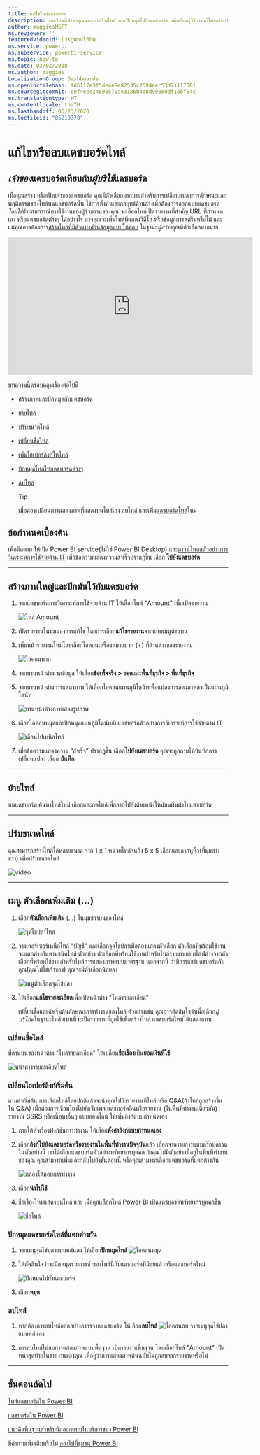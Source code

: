 ```yaml
---
title: แก้ไขไทล์แดชบอร์ด
description: บทเรียนนี้นำพาคุณจากการสร้างไทล์ และปักหมุดไปยังแดชบอร์ด เพื่อเรียนรู้วิธีการแก้ไขแดชบอร์ดไทล์ปรับขนาด ย้าย เปลี่ยนชื่อ ปักหมุด ลบ เพิ่มไฮเปอร์ลิงก์
author: maggiesMSFT
ms.reviewer: ''
featuredvideoid: lJKgWnvl6bQ
ms.service: powerbi
ms.subservice: powerbi-service
ms.topic: how-to
ms.date: 03/02/2018
ms.author: maggies
LocalizationGroup: Dashboards
ms.openlocfilehash: fd6117e3f5de4e8e82535c2594eec53d71117301
ms.sourcegitcommit: eef4eee24695570ae3186b4d8d99660df16bf54c
ms.translationtype: HT
ms.contentlocale: th-TH
ms.lasthandoff: 06/23/2020
ms.locfileid: "85219378"
---
```

# <a name="edit-or-remove-a-dashboard-tile"></a>แก้ไขหรือลบแดชบอร์ดไทล์

## <a name="dashboard-owners-versus-dashboard-consumers"></a>*เจ้าของ*แดชบอร์ดเทียบกับ*ผู้บริใช้*แดชบอร์ด
เมื่อคุณสร้าง หรือเป็นเจ้าของแดชบอร์ด คุณมีตัวเลือกมากมายสำหรับการเปลี่ยนแปลงการลักษณะและพฤติกรรมของไทล์บนแดชบอร์ดนั้น ใช้การตั้งค่าและกลยุทธ์ด้านล่างเมื่อต้องการออกแบบแดชบอร์ด*โดยใช้*ประสบการณ์การใช้งานของผู้ร่วมงานของคุณ  จะเลือกไทล์เปิดรายงานที่สำคัญ URL ที่กำหนดเอง หรือแดชบอร์ดต่างๆ ได้อย่างไร อาจคุณจะ[เพิ่มไทล์ที่แสดงวิดีโอ หรือข้อมูลการสตรีม](service-dashboard-add-widget.md)หรือไม่ และแม้คุณอาจต้องการ[สร้างไทล์ที่มีตัวแบ่งส่วนข้อมูลแบบโต้ตอบ](service-dashboard-pin-live-tile-from-report.md) ในฐานะ*ผู้สร้าง*คุณมีตัวเลือกมากมาย 

<iframe width="560" height="315" src="https://www.youtube.com/embed/lJKgWnvl6bQ" frameborder="0" allowfullscreen></iframe>

บทความนี้ครอบคลุมเรื่องต่อไปนี้

* [สร้างภาพและปักหมุดกับแดชบอร์ด](#create)
* [ย้ายไทล์](#move)
* [ปรับขนาดไทล์](#resize)
* [เปลี่ยนชื่อไทล์](#rename)
* [เพิ่มไฮเปอร์ลิงก์ให้ไทล์](#hyperlink)
* [ปักหมุดไทล์ให้แดชบอร์ดต่างๆ](#different)
* [ลบไทล์](#delete)
  
  > [!TIP]
  > เมื่อต้องเปลี่ยนการแสดงภาพที่แสดงบนไทล์เอง ลบไทล์ และเพิ่ม[แดชบอร์ดไทล์](../consumer/end-user-tiles.md)ใหม่

  
## <a name="prerequisites"></a>ข้อกำหนดเบื้องต้น
เพื่อติดตาม ให้เปิด Power BI service(ไม่ใช่ Power BI Desktop) และ[ดาวน์โหลดตัวอย่างการวิเคราะห์การใช้จ่ายด้าน IT](sample-it-spend.md) เมื่อข้อความแสดงความสำเร็จปรากฏขึ้น เลือก **ไปยังแดชบอร์ด**

- - -
<a name="create"></a>

## <a name="create-a-new-visualization-and-pin-it-to-the-dashboard"></a>สร้างภาพใหญ่และปักมันไว้กับแดชบอร์ด
1. จากแดชบอร์ดการวิเคราะห์การใช้จ่ายด้าน IT ให้เลือกไทล์ "Amount" เพื่อเปิดรายงาน

    ![ไทล์ Amount](media/service-dashboard-edit-tile/power-bi-amount-tile.png)

2. เปิดรายงานในมุมมองการแก้ไข โดยการเลือก**แก้ไขรายงาน**จากแถบเมนูด้านบน

3. เพิ่มหน้ารายงานใหม่โดยเลือกไอคอนเครื่องหมายบวก (+) ที่ด้านล่างของรายงาน

    ![ไอคอนบวก](media/service-dashboard-edit-tile/power-bi-add-page.png)

4. จากบานหน้าต่างเขตข้อมูล ให้เลือก**ข้อเท็จจริง > ยอด**และ**พื้นที่ธุรกิจ > พื้นที่ธุรกิจ**
 
5. จากบานหน้าต่างการแสดงภาพ ให้เลือกไอคอนแผนภูมิโดนัทเพื่อแปลงการสดงภาพลงเป็นแผนภูมิโดนัท

    ![บานหน้าต่างการแสดงรูปภาพ](media/service-dashboard-edit-tile/power-bi-donut-chart.png)

5. เลือกไอคอนหมุดและปักหมุดแผนภูมิโดนัทกับแดชบอร์ดตัวอย่างการวิเคราะห์การใช้จ่ายด้าน IT

   ![เลื่อนไปเหนือไทล์](media/service-dashboard-edit-tile/power-bi-pin.png)

6. เมื่อข้อความแสดงความ “สำเร็จ” ปรากฏขึ้น เลือก**ไปยังแดชบอร์ด** คุณจะถูกถามให้บันทึกการเปลี่ยนแปลง เลือก **บันทึก**

- - -
<a name="move"></a>

## <a name="move-the-tile"></a>ย้ายไทล์
บนแดชบอร์ด ค้นหาไทล์ใหม่ เลือกและกดไทล์เพื่อลากไปยังตำแหน่งใหม่บนผืนผ้าใบแดชบอร์ด

- - -
<a name="resize"></a>

## <a name="resize-the-tile"></a>ปรับขนาดไทล์
คุณสามารถสร้างไทล์ได้หลายขนาด จาก 1 x 1 หน่วยไทล์จนถึง 5 x 5 เลือกและลากหูหิ้ว(ที่มุมล่างขวา) เพื่อปรับขนาดไทล์

![video](media/service-dashboard-edit-tile/pbigif_resizetile4.gif)

- - -
## <a name="more-options--menu"></a>เมนู **ตัวเลือกเพิ่มเติม** (...)

1. เลือก**ตัวเลือกเพิ่มเติม** (...) ในมุมขวาบนของไทล์ 
   
   ![จุดไข่ปลาไทล์](media/service-dashboard-edit-tile/power-bi-tile.png)

2. วางเคอร์เซอร์เหนือไทล์ "บัญชี" และเลือกจุดไข่ปลาเมื่อต้องแสดงตัวเลือก ตัวเลือกที่พร้อมใช้งานจะแตกต่างกันตามชนิดไทล์  ตัวอย่าง ตัวเลือกที่พร้อมใช้งานสำหรับไทล์รายงานแบบไลฟ์ต่างจากตัวเลือกที่พร้อมใช้งานสำหรับไทล์การแสดงภาพแบบมาตรฐาน นอกจากนี้ ถ้ามีการแชร์แดชบอร์ดกับคุณ(คุณไม่ใช่เจ้าของ) คุณจะมีตัวเลือกน้อยลง

   ![เมนูตัวเลือกจุดไข่ปลา](media/service-dashboard-edit-tile/power-bi-tile-menu-new.png)

3. ให้เลือก**แก้ไขรายละเอียด**เพื่อเปิดหน้าต่าง "ไทล์รายละเอียด" 

    เปลี่ยนชื่อและค่าเริ่มต้นลักษณะการทำงานของไทล์  ตัวอย่างเช่น คุณอาจตัดสินใจว่าเมื่อเลือก*ผู้บริโภค*ในฐานะไทล์ แทนที่จะเปิดรายงานที่ถูกใช้เพื่อสร้างไทล์ แดชบอร์ดใหม่ได้แสดงแทน  
   


<a name="rename"></a>

### <a name="rename-the-tile"></a>เปลี่ยนชื่อไทล์
ที่ด้านบนของหน้าต่าง "ไทล์รายละเอียด" ให้เปลี่ยน**ชื่อเรื่อง**เป็น**ยอดเงินที่ใช้**

![หน้าต่างรายละเอียดไทล์](media/service-dashboard-edit-tile/power-bi-tile-title.png)


<a name="hyperlink"></a>

### <a name="change-the-default-hyperlink"></a>เปลี่ยนไฮเปอร์ลิงก์เริ่มต้น
ตามค่าเริ่มต้น การเลือกไทล์โดยปกติแล้วจะนำคุณไปยังรายงานทีไทล์ หรือ Q&A(ถ้าไทล์ถูกสร้างขึ้นใน Q&A) เมื่อต้องการเชื่อมโยงไปยังเว็บเพจ แดชบอร์ดอื่นหรือรายงาน (ในพื้นที่ทำงานเดียวกัน) รายงาน SSRS หรือเนื้อหาอื่นๆ แบบออนไลน์ ให้เพิ่มลิงก์แบบกำหนดเอง

1. ภายใต้หัวเรื่องฟังก์ชันการทำงาน ให้เลือก**ตั้งค่าลิงก์แบบกำหนดเอง**

2. เลือก**ลิงก์ไปยังแดชบอร์ดหรือรายงานในพื้นที่ทำงานปัจจุบัน**แล้ว เลือกจากรายการแบบดร๊อปดาวน์  ในตัวอย่างนี้ เราได้เลือกแดชบอร์ดตัวอย่างทรัพยากรบุคคล ถ้าคุณไม่มีตัวอย่างนี้อยู่ในพื้นที่ทำงานของคุณ คุณสามารถเพิ่มและกลับไปยังขั้นตอนนี้ หรือคุณสามารถเลือกแดชบอร์ดที่แตกต่างกัน 

    ![กล่องโต้ตอบการทำงาน](media/service-dashboard-edit-tile/power-bi-custom-link.png)

3. เลือก**นำไปใช้**

4. ชื่อเรื่องใหม่แสดงบนไทล์  และ เมื่อคุณเลือกไทล์ Power BI เปิดแดชบอร์ดทรัพยากรบุคคลขึ้น 

    ![ชื่อไทล์](media/service-dashboard-edit-tile/power-bi-title.png)

<a name="different"></a>

### <a name="pin-the-tile-to-a-different-dashboard"></a>ปักหมุดแดชบอร์ดไทล์ที่แตกต่างกัน
1. จากเมนูจุดไข่ปลาแบบหล่นลง ให้เลือก**ปักหมุดไทล์** ![ไอคอนหมุด](media/service-dashboard-edit-tile/pinnooutline.png)
2. ให้ตัดสินใจว่าจะปักหมุดรายการซ้ำของไทล์นี้กับแดชบอร์ดที่มีอยแล้วหรือแดชบอร์ดใหม่ 
   
   ![ปักหมุดไปยังแดชบอร์ด](media/service-dashboard-edit-tile/pbi_pintoanotherdash.png)
3. เลือก**หมุด**

<a name="delete"></a>

### <a name="delete-the-tile"></a>ลบไทล์
1. หากต้องการลบไทล์ออกอย่างถาวรจากแดชบอร์ด ให้เลือก**ลบไทล์** ![ไอคอนลบ](media/service-dashboard-edit-tile/power-bi-delete-tile-icon.png) จากเมนูจุดไข่ปลาแบบหล่นลง 

2. การลบไทล์ไม่ลบการแสดงภาพแบบพื้นฐาน เปิดรายงานพื้นฐาน โดยเลือกไทล์ "Amount" เปิดหน้าสุดท้ายในรายงานของคุณ เพื่อดูว่าการแสดงภาพต้นฉบับไม่ถูกลบจากรายงานหรือไม่ 

- - -
## <a name="next-steps"></a>ขั้นตอนถัดไป
[ไทล์แดชบอร์ดใน Power BI](../consumer/end-user-tiles.md)

[แดชบอร์ดใน Power BI](../consumer/end-user-dashboards.md)

[แนวคิดพื้นฐานสำหรับนักออกแบบในบริการของ Power BI](../fundamentals/service-basic-concepts.md)

มีคำถามเพิ่มเติมหรือไม่ [ลองไปที่ชุมชน Power BI](https://community.powerbi.com/)
